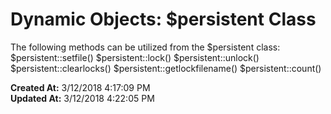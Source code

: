 # Dynamic Objects: $persistent Class

The following methods can be utilized from the $persistent class: $persistent::setfile() $persistent::lock() $persistent::unlock() $persistent::clearlocks() $persistent::getlockfilename() $persistent::count()  

**Created At:** 3/12/2018 4:17:09 PM  
**Updated At:** 3/12/2018 4:22:05 PM  

